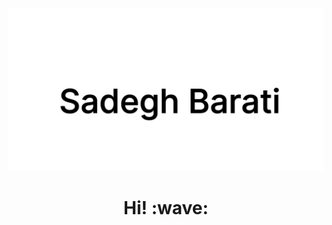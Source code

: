 [![sadegh barati](https://github.com/sadeghbarati/sadeghbarati/raw/master/assets/sadegh.svg)](https://sadeghbarati.ir)

<h1 align='center'> Hi! :wave:</h1>